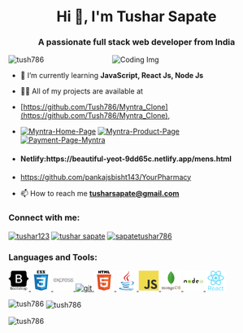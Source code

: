 
<h1 align="center">Hi 👋, I'm Tushar Sapate</h1>
<h3 align="center">A passionate full stack web developer from India</h3>

<img align="right" alt="Coding Img" width="300px" margin-left="30px" margin-bottom="700px" src="https://user-images.githubusercontent.com/55389276/140866485-8fb1c876-9a8f-4d6a-98dc-08c4981eaf70.gif">

<p align="left"> <img src="https://komarev.com/ghpvc/?username=tush786&label=Profile%20views&color=0e75b6&style=flat" alt="tush786" /> </p>

- 🌱 I’m currently learning **JavaScript, React Js, Node Js**

- 👨‍💻 All of my projects are available at
- [https://github.com/Tush786/Myntra_Clone](https://github.com/Tush786/Myntra_Clone),
- <a href="https://ibb.co/M2h2BMH"><img src="https://i.ibb.co/2n6nZgr/Myntra-Home-Page.png" alt="Myntra-Home-Page" border="0" width="400px"></a>
<a href="https://ibb.co/nwTbRmh"><img src="https://i.ibb.co/103LbQH/Myntra-Product-Page.png" alt="Myntra-Product-Page" border="0" width="400px"></a>
<a href="https://ibb.co/hHdz3Vs"><img src="https://i.ibb.co/9245QWn/Payment-Page-Myntra.png" alt="Payment-Page-Myntra" border="0"  width="400px" margin-left="50px"></a>
- <h4>Netlify:https://beautiful-yeot-9dd65c.netlify.app/mens.html</h4>
- https://github.com/pankajsbisht143/YourPharmacy

- 📫 How to reach me **tusharsapate@gmail.com**

<h3 align="left">Connect with me:</h3>
<p align="left">
<a href="https://codepen.io/tushar123" target="blank"><img align="center" src="https://raw.githubusercontent.com/rahuldkjain/github-profile-readme-generator/master/src/images/icons/Social/codepen.svg" alt="tushar123" height="30" width="40" /></a>
<a href="https://linkedin.com/in/tushar sapate" target="blank"><img align="center" src="https://raw.githubusercontent.com/rahuldkjain/github-profile-readme-generator/master/src/images/icons/Social/linked-in-alt.svg" alt="tushar sapate" height="30" width="40" /></a>
<a href="https://instagram.com/sapatetushar786" target="blank"><img align="center" src="https://raw.githubusercontent.com/rahuldkjain/github-profile-readme-generator/master/src/images/icons/Social/instagram.svg" alt="sapatetushar786" height="30" width="40" /></a>
</p>

<h3 align="left">Languages and Tools:</h3>
<p align="left"> <a href="https://getbootstrap.com" target="_blank" rel="noreferrer"> <img src="https://raw.githubusercontent.com/devicons/devicon/master/icons/bootstrap/bootstrap-plain-wordmark.svg" alt="bootstrap" width="40" height="40"/> </a> <a href="https://www.w3schools.com/css/" target="_blank" rel="noreferrer"> <img src="https://raw.githubusercontent.com/devicons/devicon/master/icons/css3/css3-original-wordmark.svg" alt="css3" width="40" height="40"/> </a> <a href="https://expressjs.com" target="_blank" rel="noreferrer"> <img src="https://raw.githubusercontent.com/devicons/devicon/master/icons/express/express-original-wordmark.svg" alt="express" width="40" height="40"/> </a> <a href="https://git-scm.com/" target="_blank" rel="noreferrer"> <img src="https://www.vectorlogo.zone/logos/git-scm/git-scm-icon.svg" alt="git" width="40" height="40"/> </a> <a href="https://www.w3.org/html/" target="_blank" rel="noreferrer"> <img src="https://raw.githubusercontent.com/devicons/devicon/master/icons/html5/html5-original-wordmark.svg" alt="html5" width="40" height="40"/> </a> <a href="https://www.java.com" target="_blank" rel="noreferrer"> <img src="https://raw.githubusercontent.com/devicons/devicon/master/icons/java/java-original.svg" alt="java" width="40" height="40"/> </a> <a href="https://developer.mozilla.org/en-US/docs/Web/JavaScript" target="_blank" rel="noreferrer"> <img src="https://raw.githubusercontent.com/devicons/devicon/master/icons/javascript/javascript-original.svg" alt="javascript" width="40" height="40"/> </a> <a href="https://www.mongodb.com/" target="_blank" rel="noreferrer"> <img src="https://raw.githubusercontent.com/devicons/devicon/master/icons/mongodb/mongodb-original-wordmark.svg" alt="mongodb" width="40" height="40"/> </a> <a href="https://nodejs.org" target="_blank" rel="noreferrer"> <img src="https://raw.githubusercontent.com/devicons/devicon/master/icons/nodejs/nodejs-original-wordmark.svg" alt="nodejs" width="40" height="40"/> </a> <a href="https://reactjs.org/" target="_blank" rel="noreferrer"> <img src="https://raw.githubusercontent.com/devicons/devicon/master/icons/react/react-original-wordmark.svg" alt="react" width="40" height="40"/> </a> </p>

<p><img align="left" src="https://github-readme-stats.vercel.app/api/top-langs?username=tush786&show_icons=true&locale=en&layout=compact" alt="tush786" /></p>

<p>&nbsp;<img align="center" src="https://github-readme-stats.vercel.app/api?username=tush786&show_icons=true&locale=en" alt="tush786" /></p>

<p><img align="center" src="https://github-readme-streak-stats.herokuapp.com/?user=tush786&" alt="tush786" /></p>

<!--
**Tush786/Tush786** is a ✨ _special_ ✨ repository because its `README.md` (this file) appears on your GitHub profile.

Here are some ideas to get you started:

- 🔭 I’m currently working on ...
- 🌱 I’m currently learning ...
- 👯 I’m looking to collaborate on ...
- 🤔 I’m looking for help with ...
- 💬 Ask me about ...
- 📫 How to reach me: ...
- 😄 Pronouns: ...
- ⚡ Fun fact: ...
-->
